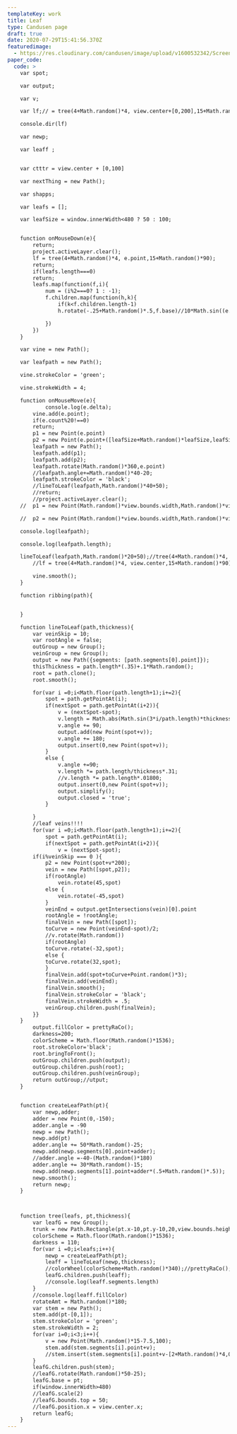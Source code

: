 ```yaml
---
templateKey: work
title: Leaf
type: Candusen page
draft: true
date: 2020-07-29T15:41:56.370Z
featuredimage:
  - https://res.cloudinary.com/candusen/image/upload/v1600532342/Screen_Shot_2020-09-19_at_12.18.20_PM_b59oap.png
paper_code:
  code: >
    var spot;

    var output;

    var v;

    var lf;// = tree(4+Math.random()*4, view.center+[0,200],15+Math.random()*90);

    console.dir(lf)

    var newp;

    var leaff ;


    var ctttr = view.center + [0,100]

    var nextThing = new Path();

    var shapps;

    var leafs = [];

    var leafSize = window.innerWidth<480 ? 50 : 100;


    function onMouseDown(e){
    	return;
    	project.activeLayer.clear();
    	lf = tree(4+Math.random()*4, e.point,15+Math.random()*90);
    	return;
    	if(leafs.length===0)
    	return;
    	leafs.map(function(f,i){
    		num = (i%2===0? 1 : -1);
    		f.children.map(function(h,k){
    			if(k<f.children.length-1)
    			h.rotate(-.25+Math.random()*.5,f.base)//10*Math.sin((e.count*i*k)),f.base);

    		})
    	})
    }

    var vine = new Path();

    var leafpath = new Path();

    vine.strokeColor = 'green';

    vine.strokeWidth = 4;

    function onMouseMove(e){
    		console.log(e.delta);
    	vine.add(e.point);
    	if(e.count%20!==0)
    	return;
    	p1 = new Point(e.point)
    	p2 = new Point(e.point+([leafSize+Math.random()*leafSize,leafSize+Math.random()*leafSize]));//e.delta.normalize()*(Math.random()*300+200));
    	leafpath = new Path();
    	leafpath.add(p1);
    	leafpath.add(p2);
    	leafpath.rotate(Math.random()*360,e.point)
    	//leafpath.angle+=Math.random()*40-20;
    	leafpath.strokeColor = 'black';
    	//lineToLeaf(leafpath,Math.random()*40+50);
    	//return;
    	//project.activeLayer.clear();
    //	p1 = new Point(Math.random()*view.bounds.width,Math.random()*view.bounds.height);

    //	p2 = new Point(Math.random()*view.bounds.width,Math.random()*view.bounds.height);

    console.log(leafpath);

    console.log(leafpath.length);

    lineToLeaf(leafpath,Math.random()*20+50);//tree(4+Math.random()*4, e.point,15+Math.random()*90);
    	//lf = tree(4+Math.random()*4, view.center,15+Math.random()*90);

    	vine.smooth();
    }

    function ribbing(path){


    }

    function lineToLeaf(path,thickness){
    	var veinSkip = 10;
    	var rootAngle = false;
    	outGroup = new Group();
    	veinGroup = new Group();
    	output = new Path({segments: [path.segments[0].point]});
    	thisThickness = path.length*(.35)+.1*Math.random();
    	root = path.clone();
    	root.smooth();

    	for(var i =0;i<Math.floor(path.length+1);i+=2){
    		spot = path.getPointAt(i);
    		if(nextSpot = path.getPointAt(i+2)){
    			v = (nextSpot-spot);
    			v.length = Math.abs(Math.sin(3*i/path.length)*thickness);
    			v.angle += 90;
    			output.add(new Point(spot+v));
    			v.angle += 180;
    			output.insert(0,new Point(spot+v));
    		}
    		else {
    			v.angle +=90;
    			v.length *= path.length/thickness*.31;
    			//v.length *= path.length*.01800;
    			output.insert(0,new Point(spot+v));
    			output.simplify();
    			output.closed = 'true';
    		}

    	}
    	//leaf veins!!!!
    	for(var i =0;i<Math.floor(path.length+1);i+=2){
    		spot = path.getPointAt(i);
    		if(nextSpot = path.getPointAt(i+2)){
    			v = (nextSpot-spot);
    	if(i%veinSkip === 0 ){
    		p2 = new Point(spot+v*200);
    		vein = new Path([spot,p2]);
    		if(rootAngle)
    			vein.rotate(45,spot)
    		else {
    			vein.rotate(-45,spot)
    		}
    		veinEnd = output.getIntersections(vein)[0].point
    		rootAngle = !rootAngle;
    		finalVein = new Path([spot]);
    		toCurve = new Point(veinEnd-spot)/2;
    		//v.rotate(Math.random())
    		if(rootAngle)
    		toCurve.rotate(-32,spot);
    		else {
    		toCurve.rotate(32,spot);
    		}
    		finalVein.add(spot+toCurve+Point.random()*3);
    		finalVein.add(veinEnd);
    		finalVein.smooth();
    		finalVein.strokeColor = 'black';
    		finalVein.strokeWidth = .5;
    		veinGroup.children.push(finalVein);
    	}}
    }
    	output.fillColor = prettyRaCo();
    	darkness=200;
    	colorScheme = Math.floor(Math.random()*1536);
    	root.strokeColor='black';
    	root.bringToFront();
    	outGroup.children.push(output);
    	outGroup.children.push(root);
    	outGroup.children.push(veinGroup);
    	return outGroup;//utput;
    }


    function createLeafPath(pt){
    	var newp,adder;
    	adder = new Point(0,-150);
    	adder.angle = -90
    	newp = new Path();
    	newp.add(pt)
    	adder.angle += 50*Math.random()-25;
    	newp.add(newp.segments[0].point+adder);
    	//adder.angle =-40-(Math.random()*180)
    	adder.angle += 30*Math.random()-15;
    	newp.add(newp.segments[1].point+adder*(.5+Math.random()*.5));
    	newp.smooth();
    	return newp;
    }



    function tree(leafs, pt,thickness){
    	var leafG = new Group();
    	trunk = new Path.Rectangle(pt.x-10,pt.y-10,20,view.bounds.height-pt.y);
    	colorScheme = Math.floor(Math.random()*1536);
    	darkness = 110;
    	for(var i =0;i<leafs;i++){
    		newp = createLeafPath(pt);
    		leaff = lineToLeaf(newp,thickness);
    		//colorWheel(colorScheme+Math.random()*340);//prettyRaCo();
    		leafG.children.push(leaff);
    		//console.log(leaff.segments.length)
    	}
    	//console.log(leaff.fillColor)
    	rotateAmt = Math.random()*180;
    	var stem = new Path();
    	stem.add(pt-[0,1]);
    	stem.strokeColor = 'green';
    	stem.strokeWidth = 2;
    	for(var i=0;i<3;i++){
    		v = new Point(Math.random()*15-7.5,100);
    		stem.add(stem.segments[i].point+v);
    		//stem.insert(stem.segments[i].point+v-[2+Math.random()*4,0]);
    	}
    	leafG.children.push(stem);
    	//leafG.rotate(Math.random()*50-25);
    	leafG.base = pt;
    	if(window.innerWidth>480)
    	//leafG.scale(2)
    	//leafG.bounds.top = 50;
    	//leafG.position.x = view.center.x;
    	return leafG;
    }
---
```

